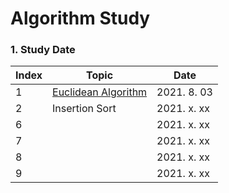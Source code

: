 # Algorithm Study

### 1. Study Date
|Index|Topic|Date|
|------|---|---|
|1|[Euclidean Algorithm](https://alkorithm.tistory.com/entry/Algorithm-Study-%EC%9C%A0%ED%81%B4%EB%A6%AC%EB%93%9C-%ED%98%B8%EC%A0%9C%EB%B2%95Euclidean-algorithm%EC%9C%BC%EB%A1%9C-%EC%B5%9C%EB%8C%80%EA%B3%B5%EC%95%BD%EC%88%98-%EA%B5%AC%ED%95%98%EA%B8%B0java-swift-Alkorithm)|2021. 8. 03|
|2|Insertion Sort|2021. x. xx|
|6||2021. x. xx|
|7||2021. x. xx|
|8||2021. x. xx|
|9||2021. x. xx|
